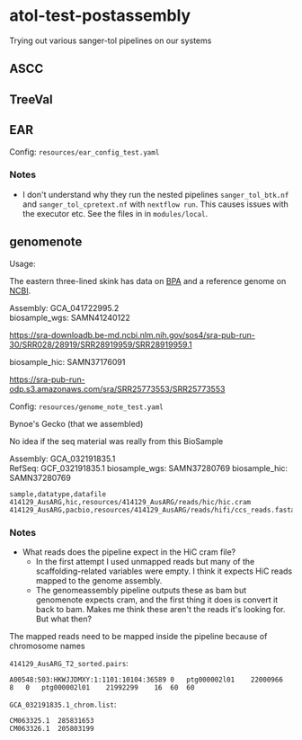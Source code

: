 # atol-test-postassembly

Trying out various sanger-tol pipelines on our systems

## ASCC

## TreeVal


## EAR

Config: `resources/ear_config_test.yaml`

### Notes

- I don't understand why they run the nested pipelines `sanger_tol_btk.nf` and
  `sanger_tol_cpretext.nf` with `nextflow run`. This causes issues with the
  executor etc. See the files in in `modules/local`.

## genomenote


Usage: [](https://pipelines.tol.sanger.ac.uk/genomenote/2.1.0/usage)

The eastern three-lined skink has data on
[BPA](https://data.bioplatforms.com/dataset/?ext_search_by=&q=taxon_id%3A316450)
and a reference genome on
[NCBI](https://www.ncbi.nlm.nih.gov/bioproject/PRJNA980841/).

Assembly: GCA_041722995.2  
biosample_wgs: SAMN41240122  

https://sra-downloadb.be-md.ncbi.nlm.nih.gov/sos4/sra-pub-run-30/SRR028/28919/SRR28919959/SRR28919959.1

biosample_hic: SAMN37176091 

https://sra-pub-run-odp.s3.amazonaws.com/sra/SRR25773553/SRR25773553

Config: `resources/genome_note_test.yaml`


Bynoe's Gecko (that we assembled)

No idea if the seq material was really from this BioSample

Assembly: GCA_032191835.1	
RefSeq: GCF_032191835.1
biosample_wgs: SAMN37280769 
biosample_hic: SAMN37280769 

```csv
sample,datatype,datafile
414129_AusARG,hic,resources/414129_AusARG/reads/hic/hic.cram
414129_AusARG,pacbio,resources/414129_AusARG/reads/hifi/ccs_reads.fasta.gz
```

### Notes

- What reads does the pipeline expect in the HiC cram file?
  - In the first attempt I used unmapped reads but many of the
    scaffolding-related variables were empty. I think it expects HiC reads
    mapped to the genome assembly.
  - The genomeassembly pipeline outputs these as bam but genomenote expects
  cram, and the first thing it does is convert it back to bam. Makes me think
  these aren't the reads it's looking for. But what then?

The mapped reads need to be mapped inside the pipeline because of chromosome names


`414129_AusARG_T2_sorted.pairs`:

```
A00548:503:HKWJJDMXY:1:1101:10104:36589	0	ptg000002l01	22000966	8	0	ptg000002l01	21992299	16	60	60
```

`GCA_032191835.1_chrom.list`:

```
CM063325.1	285831653
CM063326.1	205803199
```
